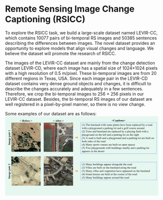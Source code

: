# Remote Sensing Image Change Captioning (RSICC)


To explore the RSICC task, we build a large-scale dataset named LEVIR-CC, which contains 10077 pairs of bi-temporal RS images and 50385 sentences describing the differences between images. The novel dataset provides an opportunity to explore models that align visual changes and language. We believe the dataset will promote the research of RSICC. 

The images of the LEVIR-CC dataset are mainly from the change detection dataset LEVIR-CD, where each image has a spatial size of 1024×1024 pixels with a high resolution of 0.5 m/pixel. These bi-temporal images are from 20 different regions in Texas, USA. Since each image pair in the LEVIR-CD dataset contains very dense ground objects and changes, it is difficult to describe the changes accurately and adequately in a few sentences. Therefore, we crop the bi-temporal images to 256 × 256 pixels in our LEVIR-CC dataset. Besides, the bi-temporal RS images of our dataset are well registered in a pixel-by-pixel manner, so there is no view change.

Some examples of our dataset are as follows:
![Image text](Example/Example.png)
